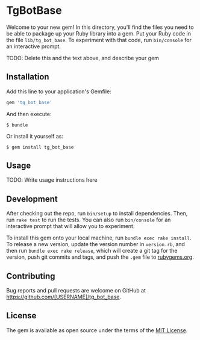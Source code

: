 # TgBotBase

Welcome to your new gem! In this directory, you'll find the files you need to be able to package up your Ruby library into a gem. Put your Ruby code in the file `lib/tg_bot_base`. To experiment with that code, run `bin/console` for an interactive prompt.

TODO: Delete this and the text above, and describe your gem

## Installation

Add this line to your application's Gemfile:

```ruby
gem 'tg_bot_base'
```

And then execute:

    $ bundle

Or install it yourself as:

    $ gem install tg_bot_base

## Usage

TODO: Write usage instructions here

## Development

After checking out the repo, run `bin/setup` to install dependencies. Then, run `rake test` to run the tests. You can also run `bin/console` for an interactive prompt that will allow you to experiment.

To install this gem onto your local machine, run `bundle exec rake install`. To release a new version, update the version number in `version.rb`, and then run `bundle exec rake release`, which will create a git tag for the version, push git commits and tags, and push the `.gem` file to [rubygems.org](https://rubygems.org).

## Contributing

Bug reports and pull requests are welcome on GitHub at https://github.com/[USERNAME]/tg_bot_base.

## License

The gem is available as open source under the terms of the [MIT License](https://opensource.org/licenses/MIT).
